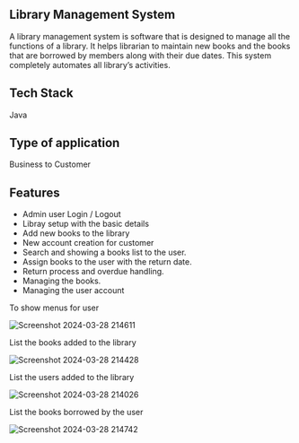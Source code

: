## Library Management System

A library management system is software that is designed to manage all the functions of a library. It helps librarian to maintain new books and the books that are borrowed by members along with their due dates. This system completely automates all library’s activities.

## Tech Stack

Java

## Type of application

 Business to Customer

## Features
  - Admin user Login / Logout
  - Libray setup with the basic details
  - Add new books to the library
  - New account creation for customer
  - Search and showing a books list to the user.
  - Assign books to the user with the return date.
  - Return process and overdue handling.
  - Managing the books.
  - Managing the user account

To show menus for user


![Screenshot 2024-03-28 214611](https://github.com/Kiruthikaece/Kiruthika_consoleApplication/assets/102378821/83c4f35e-8487-4a57-a1e8-6bd462923783)

List the books added to the library

![Screenshot 2024-03-28 214428](https://github.com/Kiruthikaece/Kiruthika_consoleApplication/assets/102378821/f3798037-3138-4fce-9f08-d9da2ce9488e)

List the users added to the library

![Screenshot 2024-03-28 214026](https://github.com/Kiruthikaece/Kiruthika_consoleApplication/assets/102378821/dafcd071-0c85-4ecc-8e6a-83ea5dfe0b3b)

List the books borrowed by the user

![Screenshot 2024-03-28 214742](https://github.com/Kiruthikaece/Kiruthika_consoleApplication/assets/102378821/0301fe2f-83a4-4fe2-b547-a6f0ac07b18a)


